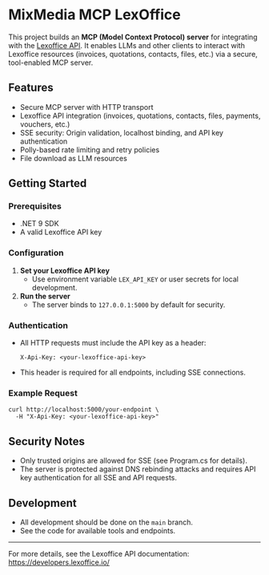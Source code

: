 # MixMedia MCP LexOffice

This project builds an **MCP (Model Context Protocol) server** for integrating with the [Lexoffice API](https://developers.lexoffice.io/). It enables LLMs and other clients to interact with Lexoffice resources (invoices, quotations, contacts, files, etc.) via a secure, tool-enabled MCP server.

## Features
- Secure MCP server with HTTP transport
- Lexoffice API integration (invoices, quotations, contacts, files, payments, vouchers, etc.)
- SSE security: Origin validation, localhost binding, and API key authentication
- Polly-based rate limiting and retry policies
- File download as LLM resources

## Getting Started

### Prerequisites
- .NET 9 SDK
- A valid Lexoffice API key

### Configuration
1. **Set your Lexoffice API key**
   - Use environment variable `LEX_API_KEY` or user secrets for local development.
2. **Run the server**
   - The server binds to `127.0.0.1:5000` by default for security.

### Authentication
- All HTTP requests must include the API key as a header:
  
  `X-Api-Key: <your-lexoffice-api-key>`

- This header is required for all endpoints, including SSE connections.

### Example Request
```
curl http://localhost:5000/your-endpoint \
  -H "X-Api-Key: <your-lexoffice-api-key>"
```

## Security Notes
- Only trusted origins are allowed for SSE (see Program.cs for details).
- The server is protected against DNS rebinding attacks and requires API key authentication for all SSE and API requests.

## Development
- All development should be done on the `main` branch.
- See the code for available tools and endpoints.

---
For more details, see the Lexoffice API documentation: https://developers.lexoffice.io/
